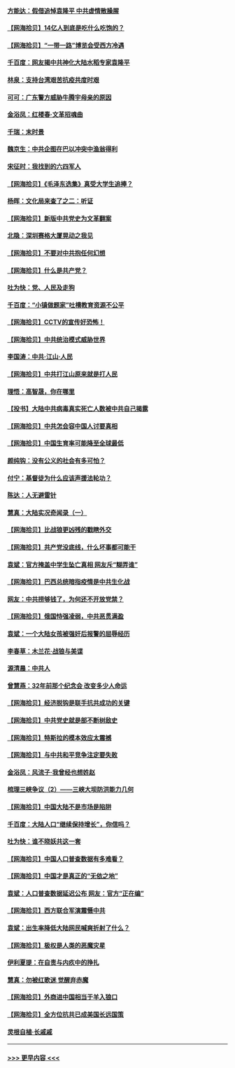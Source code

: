 #### [方能达：假借追悼袁隆平 中共虚情散臊腥](../pages/nsc993/n12976396.md?t=05261552) 
#### [【网海拾贝】14亿人到底是吃什么吃饱的？](../pages/nsc993/n12974125.md?t=05261552) 
#### [【网海拾贝】“一带一路”博览会受西方冷遇](../pages/nsc993/n12971787.md?t=05261552) 
#### [千百度：网友揭中共神化大陆水稻专家袁隆平](../pages/nsc993/n12971733.md?t=05261552) 
#### [林泉：支持台湾艰苦抗疫共度时艰](../pages/nsc993/n12971350.md?t=05261552) 
#### [可可：广东警方威胁牛腾宇母亲的原因](../pages/nsc993/n12971100.md?t=05261552) 
#### [金浴凤：红楼春·文革招魂曲](../pages/nsc993/n12970354.md?t=05261552) 
#### [千瑞：末时景](../pages/nsc993/n12970337.md?t=05261552) 
#### [魏京生：中共企图在巴以冲突中渔翁得利](../pages/nsc993/n12970286.md?t=05261552) 
#### [宋征时：我找到的六四军人](../pages/nsc993/n12970213.md?t=05261552) 
#### [【网海拾贝】《毛泽东选集》真受大学生追捧？](../pages/nsc993/n12968779.md?t=05261552) 
#### [杨晖：文化局来查了之二：听证](../pages/nsc993/n12966528.md?t=05261552) 
#### [【网海拾贝】新版中共党史为文革翻案](../pages/nsc993/n12967526.md?t=05261552) 
#### [北隐：深圳赛格大厦晃动之我见](../pages/nsc993/n12967393.md?t=05261552) 
#### [【网海拾贝】不要对中共抱任何幻想](../pages/nsc993/n12965222.md?t=05261552) 
#### [【网海拾贝】什么是共产党？](../pages/nsc993/n12962781.md?t=05261552) 
#### [吐为快：党、人民及走狗](../pages/nsc993/n12962747.md?t=05261552) 
#### [千百度：“小镇做题家”吐槽教育资源不公平](../pages/nsc993/n12962705.md?t=05261552) 
#### [【网海拾贝】CCTV的宣传好恐怖！](../pages/nsc993/n12959984.md?t=05261552) 
#### [【网海拾贝】中共统治模式威胁世界](../pages/nsc993/n12957622.md?t=05261552) 
#### [李国涛：中共‧江山‧人民](../pages/nsc993/n12957502.md?t=05261552) 
#### [【网海拾贝】中共打江山原来就是打人民](../pages/nsc993/n12954345.md?t=05261552) 
#### [理悟：高智晟，你在哪里](../pages/nsc993/n12953115.md?t=05261552) 
#### [【投书】大陆中共病毒真实死亡人数被中共自己揭露](../pages/nsc993/n12953050.md?t=05261552) 
#### [【网海拾贝】中共怎会容中国人讨要真相](../pages/nsc993/n12952161.md?t=05261552) 
#### [【网海拾贝】中国生育率可能降至全球最低](../pages/nsc993/n12948793.md?t=05261552) 
#### [颜纯钩：没有公义的社会有多可怕？](../pages/nsc993/n12947626.md?t=05261552) 
#### [付宁：基督徒为什么应该声援法轮功？](../pages/nsc993/n12947233.md?t=05261552) 
#### [陈达：人无避雷针](../pages/nsc993/n12947098.md?t=05261552) 
#### [慧真：大陆实况奇闻录（一）](../pages/nsc993/n12945811.md?t=05261552) 
#### [【网海拾贝】比战狼更凶残的戳瞎外交](../pages/nsc993/n12945717.md?t=05261552) 
#### [【网海拾贝】共产党没底线，什么坏事都可能干](../pages/nsc993/n12942090.md?t=05261552) 
#### [袁斌：官方掩盖中学生坠亡真相 网友斥“糊弄谁”](../pages/nsc993/n12942029.md?t=05261552) 
#### [【网海拾贝】巴西总统暗指疫情是中共生化战](../pages/nsc993/n12938999.md?t=05261552) 
#### [网友：中共捞够钱了，为何还不开放党禁？](../pages/nsc993/n12938952.md?t=05261552) 
#### [【网海拾贝】俄国恃强凌弱，中共恶贯满盈](../pages/nsc993/n12936626.md?t=05261552) 
#### [袁斌：一个大陆女孩被强奸后报警的屈辱经历](../pages/nsc993/n12936547.md?t=05261552) 
#### [李春草：木兰花·战狼与美谍](../pages/nsc993/n12935995.md?t=05261552) 
#### [源清晨：中共人](../pages/nsc993/n12935589.md?t=05261552) 
#### [曾慧燕：32年前那个纪念会 改变多少人命运](../pages/nsc993/n12934233.md?t=05261552) 
#### [【网海拾贝】经济脱钩是联手抗共成功的关键](../pages/nsc993/n12934176.md?t=05261552) 
#### [【网海拾贝】中共党史就是部不断树敌史](../pages/nsc993/n12932844.md?t=05261552) 
#### [【网海拾贝】特斯拉的模本效应太震撼](../pages/nsc993/n12925626.md?t=05261552) 
#### [【网海拾贝】与中共和平竞争注定要失败](../pages/nsc993/n12923326.md?t=05261552) 
#### [金浴凤：风流子‧我曾经也想姓赵](../pages/nsc993/n12920911.md?t=05261552) 
#### [梳理三峡争议（2）——三峡大坝防洪能力几何](../pages/nsc993/n12920173.md?t=05261552) 
#### [【网海拾贝】中国大陆不是市场是陷阱](../pages/nsc993/n12920143.md?t=05261552) 
#### [千百度：大陆人口“继续保持增长”，你信吗？](../pages/nsc993/n12918946.md?t=05261552) 
#### [吐为快：谁不晓妖共这一套](../pages/nsc993/n12918941.md?t=05261552) 
#### [【网海拾贝】中国人口普查数据有多难看？](../pages/nsc993/n12917822.md?t=05261552) 
#### [【网海拾贝】中国才是真正的“无依之地”](../pages/nsc993/n12915845.md?t=05261552) 
#### [袁斌：人口普查数据延迟公布 网友：官方“正在编”](../pages/nsc993/n12915748.md?t=05261552) 
#### [【网海拾贝】西方联合军演震慑中共](../pages/nsc993/n12913466.md?t=05261552) 
#### [袁斌：出生率降低大陆网民喊爽折射了什么？](../pages/nsc993/n12913365.md?t=05261552) 
#### [【网海拾贝】极权是人类的恶魔灾星](../pages/nsc993/n12910697.md?t=05261552) 
#### [伊利夏提：在自责与内疚中的挣扎](../pages/nsc993/n12910493.md?t=05261552) 
#### [慧真：勿被红歌迷 觉醒弃赤魔](../pages/nsc993/n12910485.md?t=05261552) 
#### [【网海拾贝】外商进中国相当于羊入狼口](../pages/nsc993/n12908274.md?t=05261552) 
#### [【网海拾贝】全方位抗共已成美国长远国策](../pages/nsc993/n12906878.md?t=05261552) 
#### [灵根自植‧长戚戚](../pages/nsc993/n12905585.md?t=05261552) 

----
#### [ >>> 更早内容 <<< ](../indexes/nsc993-earlier.md)
